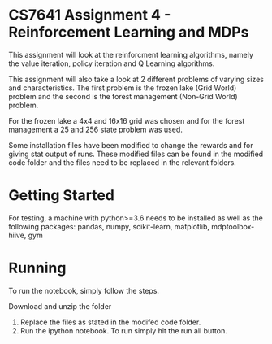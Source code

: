 # CS7641 Assignment 4 - Reinforcement Learning and MDPs
This assignment will look at the reinforcment learning algorithms, namely the value iteration, policy iteration and Q Learning algorithms.

This assignment will also take a look at 2 different problems of varying sizes and characteristics. The first problem is the frozen lake (Grid World) problem and the second is the forest management (Non-Grid World) problem. 

For the frozen lake a 4x4 and 16x16 grid was chosen and for the forest management a 25 and 256 state problem was used. 

Some installation files have been modified to change the rewards and for giving stat output of runs. These modified files can be found in the modified code folder and the files need to be replaced in the relevant folders.

# Getting Started
For testing, a machine with python>=3.6 needs to be installed as well as the following packages:
pandas, numpy, scikit-learn, matplotlib, mdptoolbox-hiive, gym

# Running
To run the notebook, simply follow the steps.

Download and unzip the folder
1. Replace the files as stated in the modifed code folder.
2. Run the ipython notebook. To run simply hit the run all button.
